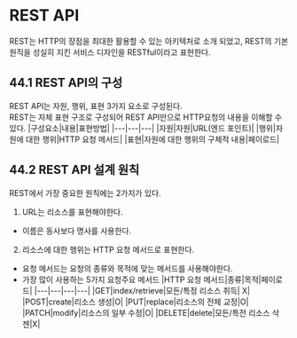 # REST API
REST는 HTTP의 장점을 최대한 활용할 수 있는 아키텍처로 소개 되었고, REST의 기본 원직을 성실히 지킨 서비스 디자인을 RESTful이라고 표현한다.

## 44.1 REST API의 구성
REST API는 자원, 행위, 표현 3가지 요소로 구성된다.  
REST는 자체 표현 구조로 구성되어 REST API만으로 HTTP요청의 내용을 이해할 수 있다.
|구성요소|내용|표현방법|
|---|---|---|
|자원|자원|URL(엔드 포인트)|
|행위|자원에 대한 행위|HTTP 요청 메서드|
|표현|자원에 대한 행위의 구체적 내용|페이로드|

## 44.2 REST API 설계 원칙
REST에서 가장 중요한 원칙에는 2가지가 있다. 
1. URL는 리소스를 표현해야한다.
  - 이름은 동사보다 명사를 사용한다. 

2. 리소스에 대한 행위는 HTTP 요청 메서드로 표현한다.
  - 요청 메서드는 요청의 종류와 목적에 맞는 메서드를 사용해야한다. 
  - 가장 많이 사용하는 5가지 요청주요 메서드
    |HTTP 요청 메서드|종류|목적|페이로드|
    |---|---|---|---|
    |GET|index/retrieve|모든/특정 리소스 취득| X|
    |POST|create|리소스 생성|O|
    |PUT|replace|리소스의 전체 교정|O|
    |PATCH|modify|리소스의 일부 수정|O|
    |DELETE|delete|모든/특전 리소스 삭젠|X|
